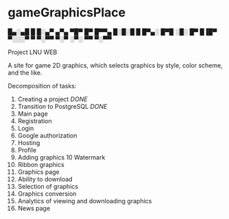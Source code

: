 # gameGraphicsPlace
█▄░▄█ █ █░▄▀ ▄▀▄ ▀█▀ █▀ █▀▀▄
█░█░█ █ █▀▄░ █▀█ ░█░ █▀ █▐█▀
▀░░░▀ ▀ ▀░▀▀ ▀░▀ ░▀░ ▀▀ ▀░▀▀

Project LNU WEB

A site for game 2D graphics, which selects graphics by style, color scheme, and the like.

Decomposition of tasks:
1. Creating a project *DONE*
2. Transition to PostgreSQL *DONE*
3. Main page
4. Registration
5. Login
6. Google authorization
7. Hosting
8. Profile
9. Adding graphics
10 Watermark
11. Ribbon graphics
12. Graphics page
13. Ability to download
14. Selection of graphics
15. Graphics conversion
16. Analytics of viewing and downloading graphics
17. News page
